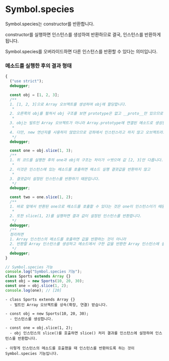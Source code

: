 # Symbol.species

Symbol.species는 constructor를 반환합니다.

constructor를 실행하면 인스턴스를 생성하여 반환하므로 결국, 인스턴스를 반환하게 됩니다.

Symbol.species를 오버라이드하면 다른 인스턴스를 반환할 수 있다는 의미입니다.

### 메소드를 실행한 후의 결과 형태

```js
{
  ("use strict");
  debugger;

  const obj = [1, 2, 3];
  /**
  1. [1, 2, 3]으로 Array 오브젝트를 생성하여 obj에 할당합니다.
   *
  2. 오른쪽의 obj를 펄쳐서 obj 구조를 보면 prototype은 없고 __proto__만 있으므로
   *
  3. obj는 빌트인 Array 오브젝트가 아니라 Array.prototype에 연결된 메소드로 생성한 인스턴스입니다.
   *
  4. 다만, new 연산자를 사용하지 않았으므로 강좌에서 인스턴스라고 하지 않고 오브젝트라고 한 것입니다.
   */
  debugger;

  const one = obj.slice(1, 3);
  /**
  1. 위 코드를 실행한 후의 one과 obj의 구조는 차이가 ㅇ벗으며 값 [2, 3]만 다릅니다.
   *
  2. 이것은 인스턴스에 있는 메소드를 호출하면 메소드 실행 결괏값을 반환하지 않고
   *
  3. 결괏값이 설정된 인스턴스를 반환하기 때문입니다.
   */
  debugger;

  const two = one.slice(1, 2);
  /**
  1. 바로 앞에서 반환된 one으로 메소드를 호출할 수 있다는 것은 one이 인스턴스이기 때문입니다.
   *
  2. 또한 slice(1, 2)를 실행하면 결과 값이 설정된 인스턴스를 반환합니다.
   */
  debugger;
  /**
  정리하면
  1. Array 인스턴스의 메소드를 호출하면 값을 반환하는 것이 아니라
  2. 반환할 Array 인스턴스를 생성하고 메소드에서 구한 값을 반환한 Array 인스턴스에 설정하여 Array 인스턴스를 반환합니다.
   */
  debugger;
}
```

```js
// Symbol.species 가능
console.log("Symbol.species 기능");
class Sports extends Array {}
const obj = new Sports(10, 20, 30);
const one = obj.slice(1, 2);
console.log(one); // [20]
```

    - class Sports extends Array {}
      - 빌트인 Array 오브젝트를 상속(확장, 연결) 받습니다.

    - const obj = new Sports(10, 20, 30);
      - 인스턴스를 생성합니다.

    - const one = obj.slice(1, 2);
      - obj 인스턴스의 slice()를 호출하면 slice() 처리 결과를 인스턴스에 설정하여 인스턴스를 반환합니다.

    - 이렇게 인스턴스의 메소드를 호출했을 때 인스턴스를 반환하도록 하는 것이 Symbol.species 기능입니다.
